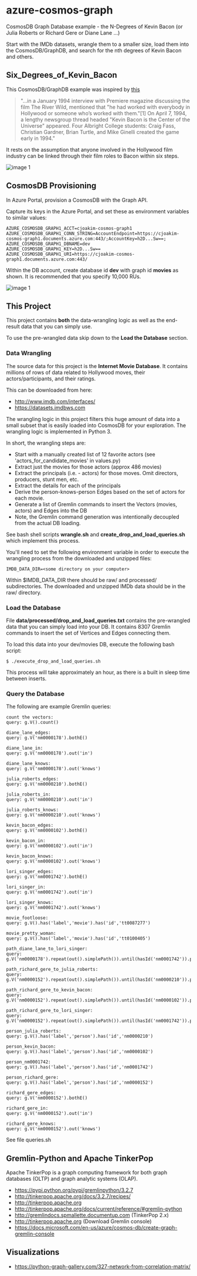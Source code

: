 # azure-cosmos-graph

CosmosDB Graph Database example - the N-Degrees of Kevin Bacon (or Julia Roberts or Richard Gere or Diane Lane ...)

Start with the IMDb datasets, wrangle them to a smaller size, load them into
the CosmosDB/GraphDB, and search for the nth degrees of Kevin Bacon and others.

## Six_Degrees_of_Kevin_Bacon

This CosmosDB/GraphDB example was inspired by [this](https://en.wikipedia.org/wiki/Six_Degrees_of_Kevin_Bacon)

> "...in a January 1994 interview with Premiere magazine discussing the film The River Wild, mentioned that "he had worked
> with everybody in Hollywood or someone who’s worked with them."[1] On April 7, 1994, a lengthy newsgroup thread headed
> "Kevin Bacon is the Center of the Universe" appeared.  Four Albright College students: Craig Fass, Christian Gardner,
> Brian Turtle, and Mike Ginelli created the game early in 1994."

It rests on the assumption that anyone involved in the Hollywood film industry can be linked through their film roles to Bacon within six steps.

![image 1](img/kevin_bacon_and_lori_singer.jpg "")

## CosmosDB Provisioning

In Azure Portal, provision a CosmosDB with the Graph API.

Capture its keys in the Azure Portal, and set these as environment variables to similar values:
```
AZURE_COSMOSDB_GRAPH1_ACCT=cjoakim-cosmos-graph1
AZURE_COSMOSDB_GRAPH1_CONN_STRING=AccountEndpoint=https://cjoakim-cosmos-graph1.documents.azure.com:443/;AccountKey=h2D...Sw==;
AZURE_COSMOSDB_GRAPH1_DBNAME=dev
AZURE_COSMOSDB_GRAPH1_KEY=h2D...Sw==
AZURE_COSMOSDB_GRAPH1_URI=https://cjoakim-cosmos-graph1.documents.azure.com:443/
```

Within the DB account, create database id **dev** with graph id **movies** as shown.
It is recommended that you specify 10,000 RUs.

![image 1](img/create_graph.png "")


## This Project

This project contains **both** the data-wrangling logic as well as the end-result data
that you can simply use.

To use the pre-wrangled data skip down to the **Load the Database** section.

### Data Wrangling

The source data for this project is the **Internet Movie Database**.  It contains millions of rows
of data related to Hollywood moves, their actors/participants, and their ratings.

This can be downloaded from here:
- http://www.imdb.com/interfaces/
- https://datasets.imdbws.com

The wrangling logic in this project filters this huge amount of data into a small subset that
is easily loaded into CosmosDB for your exploration.  The wrangling logic is implemented in Python 3.

In short, the wrangling steps are:
- Start with a manually created list of 12 favorite actors (see 'actors_for_candidate_movies' in values.py)
- Extract just the movies for those actors (approx 486 movies)
- Extract the principals (i.e. - actors) for those moves.  Omit directors, producers, stunt men, etc.
- Extract the details for each of the principals
- Derive the person-knows-person Edges based on the set of actors for each movie.
- Generate a list of Gremlin commands to insert the Vectors (movies, actors) and Edges into the DB
- Note, the Gremlin command generation was intentionally decoupled from the actual DB loading.

See bash shell scripts **wrangle.sh** and **create_drop_and_load_queries.sh** which implement this process.

You'll need to set the following environment variable in order to execute the wrangling process
from the downloaded and unzipped files:
```
IMDB_DATA_DIR=<some directory on your computer>
```

Within $IMDB_DATA_DIR there should be raw/ and processed/ subdirectories.  The downloaded
and unzipped IMDb data should be in the raw/ directory.

### Load the Database

File **data/processed/drop_and_load_queries.txt** contains the pre-wrangled data that
you can simply load into your DB.  It contains 8307 Gremlin commands to insert the
set of Vertices and Edges connecting them.

To load this data into your dev/movies DB, execute the following bash script:
```
$ ./execute_drop_and_load_queries.sh
```

This process will take approximately an hour, as there is a built in sleep time between
inserts.

### Query the Database

The following are example Gremlin queries:

```
count the vectors:
query: g.V().count()

diane_lane_edges:
query: g.V('nm0000178').bothE()

diane_lane_in:
query: g.V('nm0000178').out('in')

diane_lane_knows:
query: g.V('nm0000178').out('knows')

julia_roberts_edges:
query: g.V('nm0000210').bothE()

julia_roberts_in:
query: g.V('nm0000210').out('in')

julia_roberts_knows:
query: g.V('nm0000210').out('knows')

kevin_bacon_edges:
query: g.V('nm0000102').bothE()

kevin_bacon_in:
query: g.V('nm0000102').out('in')

kevin_bacon_knows:
query: g.V('nm0000102').out('knows')

lori_singer_edges:
query: g.V('nm0001742').bothE()

lori_singer_in:
query: g.V('nm0001742').out('in')

lori_singer_knows:
query: g.V('nm0001742').out('knows')

movie_footloose:
query: g.V().has('label','movie').has('id','tt0087277')

movie_pretty_woman:
query: g.V().has('label','movie').has('id','tt0100405')

path_diane_lane_to_lori_singer:
query: g.V('nm0000178').repeat(out().simplePath()).until(hasId('nm0001742')).path().limit(3)

path_richard_gere_to_julia_roberts:
query: g.V('nm0000152').repeat(out().simplePath()).until(hasId('nm0000210')).path().limit(3)

path_richard_gere_to_kevin_bacon:
query: g.V('nm0000152').repeat(out().simplePath()).until(hasId('nm0000102')).path().limit(3)

path_richard_gere_to_lori_singer:
query: g.V('nm0000152').repeat(out().simplePath()).until(hasId('nm0001742')).path().limit(3)

person_julia_roberts:
query: g.V().has('label','person').has('id','nm0000210')

person_kevin_bacon:
query: g.V().has('label','person').has('id','nm0000102')

person_nm0001742:
query: g.V().has('label','person').has('id','nm0001742')

person_richard_gere:
query: g.V().has('label','person').has('id','nm0000152')

richard_gere_edges:
query: g.V('nm0000152').bothE()

richard_gere_in:
query: g.V('nm0000152').out('in')

richard_gere_knows:
query: g.V('nm0000152').out('knows')
```

See file queries.sh

## Gremlin-Python and Apache TinkerPop

Apache TinkerPop is a graph computing framework for both graph databases (OLTP)
and graph analytic systems (OLAP).

- https://pypi.python.org/pypi/gremlinpython/3.2.7
- http://tinkerpop.apache.org/docs/3.2.7/recipes/
- http://tinkerpop.apache.org
- http://tinkerpop.apache.org/docs/current/reference/#gremlin-python
- http://gremlindocs.spmallette.documentup.com (TinkerPop 2.x)
- http://tinkerpop.apache.org (Download Gremlin console)
- https://docs.microsoft.com/en-us/azure/cosmos-db/create-graph-gremlin-console

## Visualizations

- https://python-graph-gallery.com/327-network-from-correlation-matrix/
